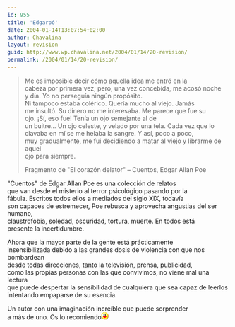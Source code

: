 ```yaml
---
id: 955
title: 'Edgarpó'
date: 2004-01-14T13:07:54+02:00
author: Chavalina
layout: revision
guid: http://www.wp.chavalina.net/2004/01/14/20-revision/
permalink: /2004/01/14/20-revision/
---
```

  


> Me es imposible decir cómo aquella idea me entró en la  
> cabeza por primera vez; pero, una vez concebida, me acosó noche  
> y día. Yo no perseguía ningún propósito.  
> Ni tampoco estaba colérico. Quería mucho al viejo. Jamás  
> me insultó. Su dinero no me interesaba. Me parece que fue su  
> ojo. ¡Sí, eso fue! Tenía un ojo semejante al de  
> un buitre… Un ojo celeste, y velado por una tela. Cada vez que lo  
> clavaba en mí se me helaba la sangre. Y así, poco a poco,  
> muy gradualmente, me fui decidiendo a matar al viejo y librarme de aquel  
> ojo para siempre. 
> 
> <p class="cita">
>   Fragmento de "El corazón delator" &#8211; Cuentos, Edgar Allan Poe
> </p>

"Cuentos" de Edgar Allan Poe es una colección de relatos  
que van desde el misterio al terror psicológico pasando por la  
fábula. Escritos todos ellos a mediados del siglo XIX, todavía  
son capaces de estremecer, Poe rebusca y aprovecha angustias del ser humano,  
claustrofobia, soledad, oscuridad, tortura, muerte. En todos está  
presente la incertidumbre.

Ahora que la mayor parte de la gente está prácticamente  
insensibilizada debido a las grandes dosis de violencia con que nos bombardean  
desde todas direcciones, tanto la televisión, prensa, publicidad,  
como las propias personas con las que convivimos, no viene mal una lectura  
que puede despertar la sensibilidad de cualquiera que sea capaz de leerlos  
intentando empaparse de su esencia.

Un autor con una imaginación increíble que puede sorprender  
a más de uno. Os lo recomiendo![emo](./imagenes/emoticonos/risa.gif)